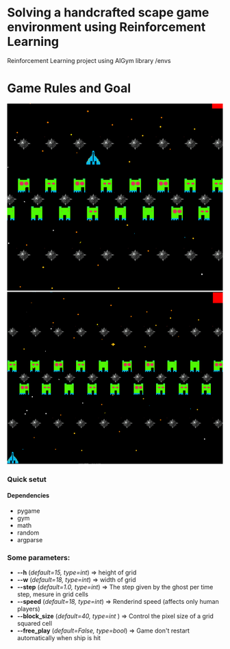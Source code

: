 #  Solving a handcrafted scape game environment using Reinforcement Learning

Reinforcement Learning project using AIGym library /envs


# Game Rules and Goal

![Ghost Movements and Game Goal](./images/popo3.gif)
![Ship Movements](./images/popo.gif)


### Quick setut 

#### Dependencies 
 
 - pygame
 - gym
 - math
 - random
 - argparse

### Some parameters:

 - **--h** (*default=15, type=int*)                     => height of grid        
 - **--w** (*default=18, type=int*)                     => width of grid
 - **--step** (*default=1.0, type=int*)                 => The step given by the ghost per time step, mesure in grid cells
 - **--speed** (*default=18, type=int*)                 => Renderind speed (affects only human players)
 - **--block_size** (*default=40, type=int* )           => Control the pixel size of a grid squared cell 
 - **--free_play** (*default=False, type=bool*)         => Game don't restart automatically when ship is hit 